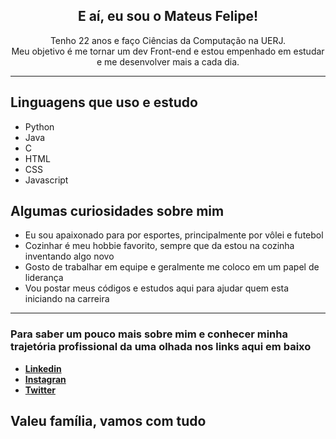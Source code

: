 <h2 align="center">
  E aí, eu sou o Mateus Felipe!
</h2>

<p align="center">
  Tenho 22 anos e faço Ciências da Computação na UERJ. <br>
  Meu objetivo é me tornar um dev Front-end e estou empenhado em estudar e me desenvolver mais a cada dia.
</p>

<hr>

<h2>
  Linguagens que uso e estudo
</h2>

- Python
- Java 
- C
- HTML
- CSS
- Javascript

<h2>
  Algumas curiosidades sobre mim
</h2>

- Eu sou apaixonado para por esportes, principalmente por vôlei e futebol
- Cozinhar é meu hobbie favorito, sempre que da estou na cozinha inventando algo novo
- Gosto de trabalhar em equipe e geralmente me coloco em um papel de liderança
- Vou postar meus códigos e estudos aqui para ajudar quem esta iniciando na carreira

<hr>
<h3>
  Para saber um pouco mais sobre mim e conhecer minha trajetória profissional da uma olhada nos links aqui em baixo
</h3>

- [**Linkedin**](https://www.linkedin.com/in/mateus-felipe-dos-santos-476204198/)
- [**Instagran**](https://www.instagram.com/mateus_fellipe/)
- [**Twitter**](https://twitter.com/mfruivo)

<h2>
  Valeu família, vamos com tudo
</h2>
